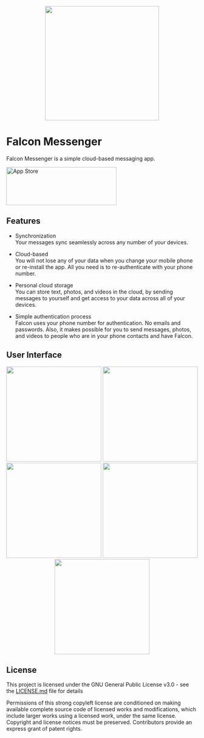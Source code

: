 
<p align="center">
 
 <img src="https://raw.githubusercontent.com/RMizin/PigeonMessenger/master/Pigeon-project/Assets.xcassets/roundedPigeon.imageset/roundedPigeon%402x.png" width="300"/>
 
</p> 

# Falcon Messenger

Falcon Messenger is a simple cloud-based messaging app.

<a target="_blank" href="https://itunes.apple.com/app/id1313765714"><img src="http://www.binpress.com/uploads/store33364/itunes-app-store-logo.png" width="290" height="100" alt="App Store" /></a>


## Features

- Synchronization<br>
Your messages sync seamlessly across any number of your devices.

- Cloud-based<br>
You will not lose any of your data when you change your mobile phone or re-install the app. All you need is to re-authenticate with your phone number.

- Personal cloud storage<br>
You can store text, photos, and videos in the cloud, by sending messages to yourself and get access to your data across all of your devices. 

- Simple authentication process<br>
Falcon uses your phone number for authentication. No emails and passwords.
Also, it makes possible for you to send messages, photos, and videos to people who are in your phone contacts and have Falcon.



## User Interface
 
<p align="center">
 
 <img src="https://raw.githubusercontent.com/RMizin/PigeonMessenger/master/Screenshots/Welcome.png" width="250"/>
 <img src="https://raw.githubusercontent.com/RMizin/PigeonMessenger/master/Screenshots/Contacts.png" width="250"/>
 <img src="https://raw.githubusercontent.com/RMizin/PigeonMessenger/master/Screenshots/Chats.png" width="250"/>
 <img src="https://raw.githubusercontent.com/RMizin/PigeonMessenger/master/Screenshots/ChatLog.png" width="250"/>
 <img src="https://raw.githubusercontent.com/RMizin/PigeonMessenger/master/Screenshots/Settings.png" width="250"/>
 
</p> 



## License

This project is licensed under the GNU General Public License v3.0 - see the [LICENSE.md](https://github.com/RMizin/FalconMessenger/blob/master/LICENSE) file for details

Permissions of this strong copyleft license are conditioned on making available complete source code of licensed works and modifications, which include larger works using a licensed work, under the same license. Copyright and license notices must be preserved. Contributors provide an express grant of patent rights.









